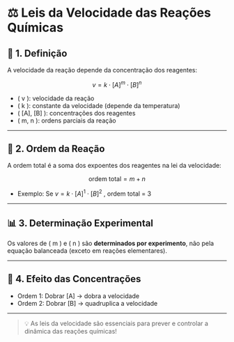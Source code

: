 # ⚖️ Leis da Velocidade das Reações Químicas

## 📐 1. Definição

A velocidade da reação depende da concentração dos reagentes:

$$
v = k \cdot [A]^m \cdot [B]^n
$$

- \( v \): velocidade da reação  
- \( k \): constante da velocidade (depende da temperatura)  
- \( [A], [B] \): concentrações dos reagentes  
- \( m, n \): ordens parciais da reação

---

## 🔢 2. Ordem da Reação

A ordem total é a soma dos expoentes dos reagentes na lei da velocidade:

$$
\text{ordem total} = m + n
$$

- Exemplo: Se $v = k \cdot [A]^1 \cdot [B]^2$ , ordem total = 3

---

## 📊 3. Determinação Experimental

Os valores de \( m \) e \( n \) são **determinados por experimento**, não pela equação balanceada (exceto em reações elementares).

---

## 🧠 4. Efeito das Concentrações

- Ordem 1: Dobrar [A] → dobra a velocidade  
- Ordem 2: Dobrar [B] → quadruplica a velocidade

---

> 💡 As leis da velocidade são essenciais para prever e controlar a dinâmica das reações químicas!
